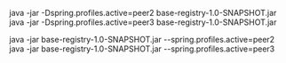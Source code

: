 java -jar -Dspring.profiles.active=peer2 base-registry-1.0-SNAPSHOT.jar
java -jar -Dspring.profiles.active=peer3 base-registry-1.0-SNAPSHOT.jar

java -jar base-registry-1.0-SNAPSHOT.jar --spring.profiles.active=peer2
java -jar base-registry-1.0-SNAPSHOT.jar --spring.profiles.active=peer3